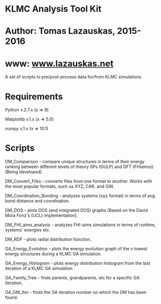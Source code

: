 # KLMC Analysis Tool Kit
# Author: Tomas Lazauskas, 2015-2016
# www: www.lazauskas.net

A set of scripts to pre/post-process data for/from KLMC simulations.

# Requirements 
Python v.2.7.x (x => 9)

Matplotlib v.1.x (x => 5.0)

numpy v.1.x (x => 10.1)

# Scripts
DM_Comparison - compare unique structures in terms of their energy ranking between different levels of theory (IPs (GULP) and DFT (FHIaims)) (Being developed)

DM_Convert_Files - converts files from one format to another. Works with the most popular formats, such us XYZ, CAR, and GIN.

DM_Coordination_Bonding - analyzes systems (xyz format) in terms of avg. bond distance and coordination.

DM_DOS - plots DOS (and integrated DOS) graphs [Based on the David Mora Fonz's (UCL) implementation].

DM_FHI_aims_analysis - analyzes FHI-aims simulations in terms of runtime, systems' energies etc.

DM_RDF - plots radial distribution function.

GA_Energy_Evolution - plots the energy evolution graph of the n lowest energy structures during a KLMC GA simulation.

GA_Energy_Histogram - plots energy distribution histogram from the last iteration of a KLMC GA simulation.

GA_Family_Tree - finds parents, grandparents, etc for a specific GA iteration.

GA_GM_Iter - finds the GA iteration number on which the GM has been found.